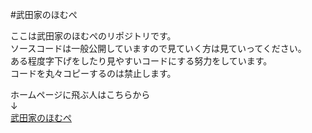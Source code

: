 #武田家のほむぺ

ここは武田家のほむぺのリポジトリです。  
ソースコードは一般公開していますので見ていく方は見ていってください。  
ある程度字下げをしたり見やすいコードにする努力をしています。  
コードを丸々コピーするのは禁止します。

ホームページに飛ぶ人はこちらから  
↓  
[武田家のほむぺ](https://takedakenoutan.github.io/webpages/)